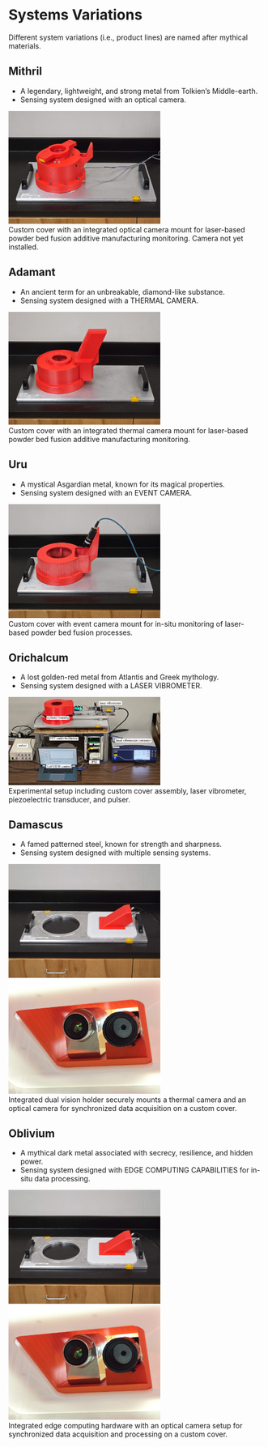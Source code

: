 # Systems Variations  
Different system variations (i.e., product lines) are named after mythical materials. 

## Mithril
* A legendary, lightweight, and strong metal from Tolkien’s Middle-earth.
* Sensing system designed with an optical camera.

<img src="media/optical-mithril.jpg" alt="drawing" width="300"/> <br> 
Custom cover with an integrated optical camera mount for laser-based powder bed fusion additive manufacturing monitoring. Camera not yet installed.
</p>
<p align="center">
</p>

## Adamant
* An ancient term for an unbreakable, diamond-like substance.
* Sensing system designed with a THERMAL CAMERA.

<img src="media/thermal-adamant.jpg" alt="drawing" width="300"/> <br> 
Custom cover with an integrated thermal camera mount for laser-based powder bed fusion additive manufacturing monitoring. 
</p>
<p align="center">
</p>

## Uru
* A mystical Asgardian metal, known for its magical properties.
* Sensing system designed with an EVENT CAMERA.

<img src="media/event-uru.jpg" alt="drawing" width="300"/> <br> 
Custom cover with event camera mount for in-situ monitoring of laser-based powder bed fusion processes.
</p>
<p align="center">
</p>

## Orichalcum
* A lost golden-red metal from Atlantis and Greek mythology.
* Sensing system designed with a LASER VIBROMETER.

<img src="media/Orichalcum.JPG" alt="drawing" width="300"/> <br> 
Experimental setup including custom cover assembly, laser vibrometer, piezoelectric transducer, and pulser. 
</p>
<p align="center">
</p>

## Damascus
* A famed patterned steel, known for strength and sharpness.
* Sensing system designed with multiple sensing systems.

<img src="media/optical-thermal-damascus.jpg" alt="drawing" width="300"/> <br> 
<img src="media/underdamascus.jpg" alt="drawing" width="300"/> <br> 
Integrated dual vision holder securely mounts a thermal camera and an optical camera for synchronized data acquisition on a custom cover. 
</p>
<p align="center">
</p>


## Oblivium
* A mythical dark metal associated with secrecy, resilience, and hidden power.
* Sensing system designed with EDGE COMPUTING CAPABILITIES for in-situ data processing.
  
<img src="media/optical-thermal-damascus.jpg" alt="drawing" width="300"/> <br> 
<img src="media/underdamascus.jpg" alt="drawing" width="300"/> <br> 
Integrated edge computing hardware with an optical camera setup for synchronized data acquisition and processing on a custom cover. 
</p>
<p align="center">
</p>



